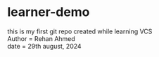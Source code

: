 # learner-demo
this is my first git repo created while learning VCS
<br>
Author = Rehan Ahmed
<br>
date = 29th august, 2024